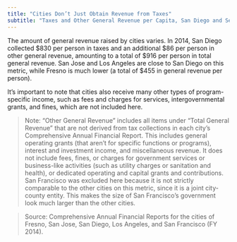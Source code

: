 ```yaml
---
title: "Cities Don’t Just Obtain Revenue from Taxes"
subtitle: "Taxes and Other General Revenue per Capita, San Diego and Select California Cities (FY 2014)"
---
```

The amount of general revenue raised by cities varies. In 2014, San Diego collected $830 per person in taxes and an additional $86 per person in other general revenue, amounting to a total of $916 per person
in total general revenue. San Jose and Los Angeles are close to San Diego on this metric, while Fresno is much lower (a total of $455 in general revenue per person).

It’s important to note that cities also receive many other types of program-specific income, such as fees and charges for services, intergovernmental grants, and fines, which are not included here.

> Note: “Other General Revenue” includes all items under “Total General Revenue” that are not derived from
tax collections in each city’s Comprehensive Annual Financial Report. This includes general operating grants (that aren’t for specific functions or programs), interest and investment income, and miscellaneous revenue. It does not include fees, fines, or charges for government services or business-like activities (such as utility charges or sanitation and health), or dedicated operating and capital grants and contributions. San Francisco was excluded here because it is not strictly comparable to the other cities on this metric, since it is a joint city- county entity. This makes the size of San Francisco’s government look much larger than the other cities.

> Source: Comprehensive Annual Financial Reports for the cities of Fresno, San Jose, San Diego, Los Angeles, and San Francisco (FY 2014).
